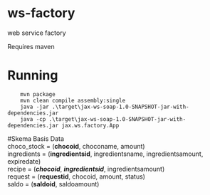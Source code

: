 # ws-factory

web service factory

Requires maven

# Running
```
    mvn package
    mvn clean compile assembly:single
    java -jar .\target\jax-ws-soap-1.0-SNAPSHOT-jar-with-dependencies.jar
    java -cp .\target\jax-ws-soap-1.0-SNAPSHOT-jar-with-dependencies.jar jax.ws.factory.App
```

#Skema Basis Data
<br>choco_stock = (**chocoid**, choconame, amount)<br>
ingredients = (**ingredientsid**, ingredientsname, ingredientsamount, expiredate)<br>
recipe = (***chocoid***, ***ingredientsid***, ingredientsamount)<br>
request = (**requestid**, chocoid, amount, status)<br>
saldo = (**saldoid**, saldoamount)<br>
